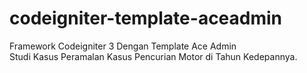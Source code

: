 # codeigniter-template-aceadmin

Framework Codeigniter 3 Dengan Template Ace Admin<br>
Studi Kasus Peramalan Kasus Pencurian Motor di Tahun Kedepannya.
